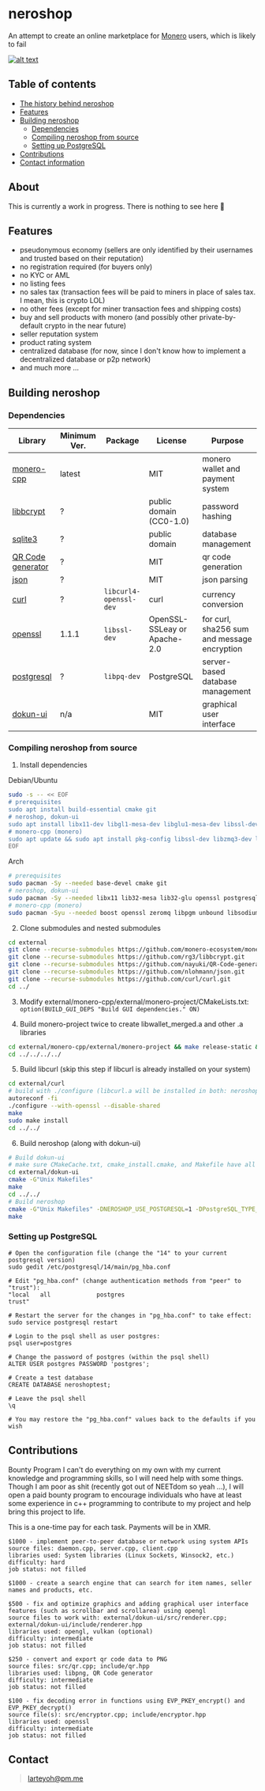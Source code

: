 # neroshop 

An attempt to create an online marketplace for [Monero](https://getmonero.org/) users, which is likely to fail

[![alt text](res/neroshop-logo.png)](https://github.com/larteyoh/neroshop "neroshop logo")


## Table of contents
- [The history behind neroshop](#about)
- [Features](#features) <!-- - [Documentation](#documentation)-->
- [Building neroshop](#building-neroshop)
  - [Dependencies](#dependencies)
  - [Compiling neroshop from source](#compiling-neroshop-from-source)
  - [Setting up PostgreSQL](#setting-up-postgresql) <!-- - [License](#license)-->
- [Contributions](#contributions)  <!-- - [Bug Bounty Program]-->
- [Contact information](#contact)

## About
This is currently a work in progress. There is nothing to see here :shrug:



## Features
* pseudonymous economy (sellers are only identified by their usernames and trusted based on their reputation)
* no registration required (for buyers only)
* no KYC or AML
* no listing fees
* no sales tax (transaction fees will be paid to miners in place of sales tax. I mean, this is crypto LOL)
* no other fees (except for miner transaction fees and shipping costs)
* buy and sell products with monero (and possibly other private-by-default crypto in the near future)
* seller reputation system
* product rating system
* centralized database (for now, since I don't know how to implement a decentralized database or p2p network)
* and much more ...


## Building neroshop

### Dependencies
|      Library                                                       | Minimum Ver.    | Package                | License                            |         Purpose                                                        |
|--------------------------------------------------------------------|-----------------|------------------------|------------------------------------|------------------------------------------------------------------------|
| [monero-cpp](https://github.com/monero-ecosystem/monero-cpp)       | latest          |                        | MIT                                | monero wallet and payment system                                       |
| [libbcrypt](https://github.com/rg3/libbcrypt)                      | ?               |                        | public domain (CC0-1.0)            | password hashing                                                       |
| [sqlite3](https://sqlite.org/)                                     | ?               |                        | public domain                      | database management                                                    |
| [QR Code generator](https://github.com/nayuki/QR-Code-generator)   | ?               |                        | MIT                                | qr code generation                                                     |
| [json](https://github.com/nlohmann/json/)                          | ?               |                        | MIT                                | json parsing                                                           |
| [curl](https://github.com/curl/curl)                               | ?               | `libcurl4-openssl-dev` | curl                               | currency conversion                                                    |
| [openssl](https://github.com/openssl/openssl)                      | 1.1.1           | `libssl-dev`           | OpenSSL-SSLeay or Apache-2.0       | for curl, sha256 sum and message encryption                            |
| [postgresql](https://www.postgresql.org/)                          | ?               | `libpq-dev`            | PostgreSQL                         | server-based database management                                       |
| [dokun-ui](external/dokun-ui)                                      | n/a             |                        | MIT                                | graphical user interface                                               |


### Compiling neroshop from source
1. Install dependencies

Debian/Ubuntu
```sh
sudo -s -- << EOF
# prerequisites
sudo apt install build-essential cmake git
# neroshop, dokun-ui
sudo apt install libx11-dev libgl1-mesa-dev libglu1-mesa-dev libssl-dev libpq-dev postgresql
# monero-cpp (monero)
sudo apt update && sudo apt install pkg-config libssl-dev libzmq3-dev libunbound-dev libsodium-dev libunwind8-dev liblzma-dev libreadline6-dev libldns-dev libexpat1-dev libpgm-dev qttools5-dev-tools libhidapi-dev libusb-1.0-0-dev libprotobuf-dev protobuf-compiler libudev-dev libboost-chrono-dev libboost-date-time-dev libboost-filesystem-dev libboost-locale-dev libboost-program-options-dev libboost-regex-dev libboost-serialization-dev libboost-system-dev libboost-thread-dev python3 ccache doxygen graphviz
EOF
```
Arch
```sh
# prerequisites
sudo pacman -Sy --needed base-devel cmake git
# neroshop, dokun-ui
sudo pacman -Sy --needed libx11 lib32-mesa lib32-glu openssl postgresql
# monero-cpp (monero)
sudo pacman -Syu --needed boost openssl zeromq libpgm unbound libsodium libunwind xz readline ldns expat gtest python3 ccache doxygen graphviz qt5-tools hidapi libusb protobuf systemd
```

2. Clone submodules and nested submodules
```sh
cd external
git clone --recurse-submodules https://github.com/monero-ecosystem/monero-cpp.git
git clone --recurse-submodules https://github.com/rg3/libbcrypt.git
git clone --recurse-submodules https://github.com/nayuki/QR-Code-generator.git
git clone --recurse-submodules https://github.com/nlohmann/json.git
git clone --recurse-submodules https://github.com/curl/curl.git
cd ../
```

3. Modify external/monero-cpp/external/monero-project/CMakeLists.txt:
`option(BUILD_GUI_DEPS "Build GUI dependencies." ON)`

4. Build monero-project twice to create libwallet_merged.a and other .a libraries
```sh
cd external/monero-cpp/external/monero-project && make release-static && make release-static
cd ../../../../
```

5. Build libcurl (skip this step if libcurl is already installed on your system)
```sh
cd external/curl
# build with ./configure (libcurl.a will be installed in both: neroshop/external/curl/lib/.libs/ and /usr/local/lib/)
autoreconf -fi
./configure --with-openssl --disable-shared
make
sudo make install
cd ../../
```

6. Build neroshop (along with dokun-ui)
```sh
# Build dokun-ui
# make sure CMakeCache.txt, cmake_install.cmake, and Makefile have all been deleted if not
cd external/dokun-ui
cmake -G"Unix Makefiles"
make
cd ../../
# Build neroshop
cmake -G"Unix Makefiles" -DNEROSHOP_USE_POSTGRESQL=1 -DPostgreSQL_TYPE_INCLUDE_DIR=/usr/include/postgresql/
make
```


### Setting up PostgreSQL
```
# Open the configuration file (change the "14" to your current postgresql version)
sudo gedit /etc/postgresql/14/main/pg_hba.conf

# Edit "pg_hba.conf" (change authentication methods from "peer" to "trust"):
"local   all             postgres                                trust"

# Restart the server for the changes in "pg_hba.conf" to take effect: 
sudo service postgresql restart

# Login to the psql shell as user postgres:
psql user=postgres
    
# Change the password of postgres (within the psql shell)
ALTER USER postgres PASSWORD 'postgres';

# Create a test database
CREATE DATABASE neroshoptest;
    
# Leave the psql shell
\q

# You may restore the "pg_hba.conf" values back to the defaults if you wish
```


## Contributions
Bounty Program
I can't do everything on my own with my current knowledge and programming skills, so I will need help with some things. Though I am poor as shit (recently got out of NEETdom so yeah ...), I will open a paid bounty program to encourage individuals who have at least some experience in c++ programming to contribute to my project and help bring this project to life.

This is a one-time pay for each task. Payments will be in XMR.
```
$1000 - implement peer-to-peer database or network using system APIs
source files: daemon.cpp, server.cpp, client.cpp
libraries used: System libraries (Linux Sockets, Winsock2, etc.)
difficulty: hard
job status: not filled

$1000 - create a search engine that can search for item names, seller names and products, etc.

$500 - fix and optimize graphics and adding graphical user interface features (such as scrollbar and scrollarea) using opengl
source files to work with: external/dokun-ui/src/renderer.cpp; external/dokun-ui/include/renderer.hpp
libraries used: opengl, vulkan (optional)
difficulty: intermediate
job status: not filled

$250 - convert and export qr code data to PNG
source files: src/qr.cpp; include/qr.hpp
libraries used: libpng, QR Code generator
difficulty: intermediate
job status: not filled

$100 - fix decoding error in functions using EVP_PKEY_encrypt() and EVP_PKEY_decrypt()
source file(s): src/encryptor.cpp; include/encryptor.hpp
libraries used: openssl
difficulty: intermediate
job status: not filled

```


## Contact
> larteyoh@pm.me

[//]: # (rm -rf external/dokun-ui/CMakeFiles; rm -rf external/dokun-ui/CMakeCache.txt; rm -rf external/dokun-ui/cmake_install.cmake; rm -rf external/dokun-ui/Makefile)
[//]: # (git add CMakeLists.txt external/ include/ readme.md res/neroshop-logo.png res/ss res/tmp_images res/wallets src/ todo.txt)
[//]: # (git commit -m"empty commit")
[//]: # (git push -u origin main)
